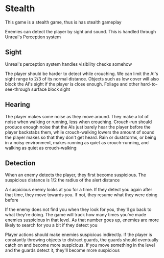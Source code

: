# Stealth

This game is a stealth game, thus is has stealth gameplay

Enemies can detect the player by sight and sound. This is handled through Unreal's Perception system

## Sight

Unreal's perception system handles visibility checks somehow

The player should be harder to detect while crouching. We can limit the AI's sight range to 2/3 of its normal distance. Objects such as low cover will also block the AI's sight if the player is close enough. Foliage and other hard-to-see-through surface block sight

## Hearing

The player makes some noise as they move around. They make a lot of noise when walking or running, less when crouching. Crouch-run should produce enough noise that the AIs just barely hear the player before the player backstabs them, while crouch-walking lowers the amount of sound the player makes so that they don't get heard. Rain or duststorms, or being in a noisy environment, makes running as quiet as crouch-running, and walking as quiet as crouch-walking

## Detection

When an enemy detects the player, they first become suspicious. The suspicious distance is 1/2 the radius of the alert distance

A suspicious enemy looks at you for a time. If they detect you again after that time, they move towards you. If not, they resume what they were doing before

If the enemy does not find you when they look for you, they'll go back to what they're doing. The game will track how many times you've made enemies suspicious in that level. As that number goes up, enemies are more likely to search for you a bit if they detect you

Player actions should make enemies suspicious indirectly. If the player is constantly throwing objects to distract guards, the guards should eventually catch on and become more suspicious. If you move something in the level and the guards detect it, they'll become more suspicious


